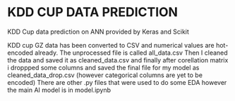 # KDD CUP DATA PREDICTION
 KDD Cup data prediction on ANN provided by Keras and Scikit

KDD cup GZ data has been converted to CSV and numerical values are hot-encoded already.
The unprocessed file is called all_data.csv 
Then I cleaned the data and saved it as cleaned_data.csv and finally after corellation matrix i droppped some columns and saved the final file for my model as cleaned_data_drop.csv (however categorical columns are yet to be encoded)
There are other .py files that were used to do some EDA however the main AI model is in model.ipynb
